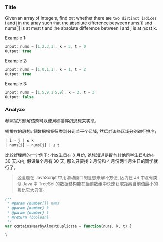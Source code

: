 ### Title

Given an array of integers, find out whether there are `two distinct indices` i and j in the array such that the absolute difference between nums[i] and nums[j] is at most t and the absolute difference between i and j is at most k.

Example 1:

```js
Input: nums = [1,2,3,1], k = 3, t = 0
Output: true
```

Example 2:

```js
Input: nums = [1,0,1,1], k = 1, t = 2
Output: true
```

Example 3:

```js
Input: nums = [1,5,9,1,5,9], k = 2, t = 3
Output: false
```

### Analyze

参照官方题解该题可以使用桶排序的思想来实现。

桶排序的思想: 将数据根据归类划分到若干个区域, 然后对该些区域分别进行排序;

```js
| i - j | ≤ k
| nums[i] - nums[j] | ≤ t
```

比较好理解的一个例子: 小敏生日在 3 月份, 她想知道是否有其他同学生日和她在 30 天以内, 假设每个月有 30 天, 那么只要找 2 月份和 4 月份两个月生日的同学就行了。

<!-- * 需要考虑的点
  * nums 数组长度;
  * k 是否可以为 0; -->

> 这道题在 JavaScript 中用滑动窗口的思想来解不方便, 因为在 JS 中没有类似 Java 中 TreeSet 的数据结构能在当前数组中快速获取距离当前值最小的且比它大的值。

```js
/**
 * @param {number[]} nums
 * @param {number} k
 * @param {number} t
 * @return {boolean}
 */
var containsNearbyAlmostDuplicate = function(nums, k, t) {

}
```